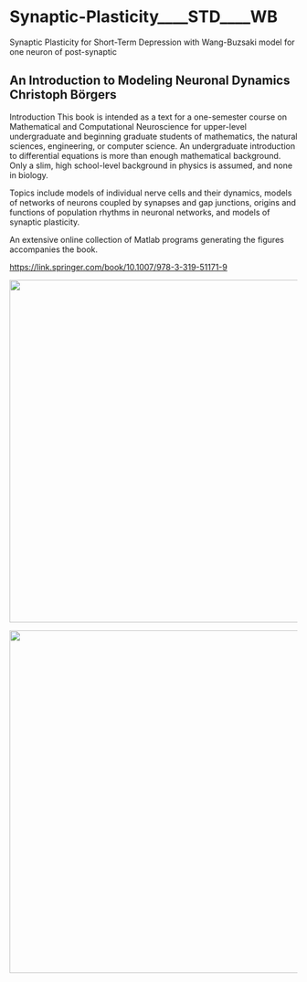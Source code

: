 # Synaptic-Plasticity____STD____WB
Synaptic Plasticity for Short-Term Depression with Wang-Buzsaki model  for one neuron of post-synaptic 


## An Introduction to Modeling Neuronal Dynamics Christoph Börgers

Introduction This book is intended as a text for a one-semester course on Mathematical and Computational Neuroscience for upper-level undergraduate and beginning graduate students of mathematics, the natural sciences, engineering, or computer science. An undergraduate introduction to differential equations is more than enough mathematical background. Only a slim, high school-level background in physics is assumed, and none in biology.

Topics include models of individual nerve cells and their dynamics, models of networks of neurons coupled by synapses and gap junctions, origins and functions of population rhythms in neuronal networks, and models of synaptic plasticity.

An extensive online collection of Matlab programs generating the figures accompanies the book.

https://link.springer.com/book/10.1007/978-3-319-51171-9


<p align="center">
 <img src="https://github.com/aliseif321/Synaptic-Plasticity____STD____WB/blob/main/Pictures/fig.png" width="840" height="600">
 </p>




<p align="center">
 <img src="https://raw.githubusercontent.com/aliseif321/Synaptic-Plasticity____STD____WB/main/Pictures/STD_WB%26RTM.png" width="840" height="600">
 </p>
 
